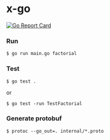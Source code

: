 # x-go

[![Go Report Card](https://goreportcard.com/badge/github.com/jnst/x-go)](https://goreportcard.com/report/github.com/jnst/x-go)

### Run

```
$ go run main.go factorial
```

### Test

```
$ go test .
```
or
```
$ go test -run TestFactorial
```


### Generate protobuf

```
$ protoc --go_out=. internal/*.proto
```
